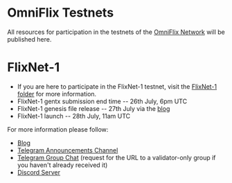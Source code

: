 # OmniFlix Testnets
All resources for participation in the testnets of the [OmniFlix Network](https://OmniFlix.network) will be published here.

# FlixNet-1
- If you are here to participate in the FlixNet-1 testnet, visit the [FlixNet-1 folder](https://github.com/OmniFlix/testnets/tree/main/flixnet-1) for more information.
- FlixNet-1 gentx submission end time -- 26th July, 6pm UTC
- FlixNet-1 genesis file release -- 27th July via the [blog](https://blog.OmniFlix.network)
- FlixNet-1 launch -- 28th July, 11am UTC

For more information please follow:
- [Blog](https://blog.OmniFlix.network)
- [Telegram Announcements Channel](https://t.me/OmniFlixNetwork)
- [Telegram Group Chat](https://t.me/OmniFlixChat) (request for the URL to a validator-only group if you haven't already received it)
- [Discord Server](https://discord.gg/y27vAh79uU)
